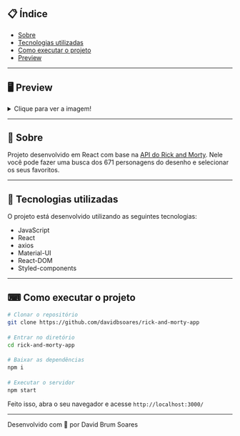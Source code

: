 ## 📋 Índice

- [Sobre](#-Sobre)
- [Tecnologias utilizadas](#-Tecnologias-utilizadas)
- [Como executar o projeto](#-Como-executar-o-projeto)
- [Preview](#-Preview)

---

## 🖥 Preview 
<details>
  <summary>Clique para ver a imagem!</summary>
  
  ![](/public/preview.png)
  
</details>

---

## 📖 Sobre 

Projeto desenvolvido em React com base na [API do Rick and Morty](https://rickandmortyapi.com/). Nele você pode fazer uma busca dos 671 personagens do desenho e selecionar os seus favoritos.

--- 

## 🚀 Tecnologias utilizadas

O projeto está desenvolvido utilizando as seguintes tecnologias:


- JavaScript
- React
- axios
- Material-UI
- React-DOM
- Styled-components


--- 

## ⌨ Como executar o projeto

```bash
# Clonar o repositório
git clone https://github.com/davidbsoares/rick-and-morty-app

# Entrar no diretório
cd rick-and-morty-app

# Baixar as dependências
npm i

# Executar o servidor
npm start
```

Feito isso, abra o seu navegador e acesse `http://localhost:3000/`

---


Desenvolvido com 💜 por David Brum Soares

